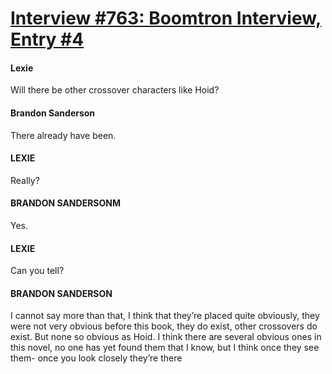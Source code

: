 # [Interview #763: Boomtron Interview, Entry #4](https://www.theoryland.com/intvmain.php?i=763#4)

#### Lexie

Will there be other crossover characters like Hoid?

#### Brandon Sanderson

There already have been.

#### LEXIE

Really?

#### BRANDON SANDERSONM

Yes.

#### LEXIE

Can you tell?

#### BRANDON SANDERSON

I cannot say more than that, I think that they’re placed quite obviously, they were not very obvious before this book, they do exist, other crossovers do exist. But none so obvious as Hoid. I think there are several obvious ones in this novel, no one has yet found them that I know, but I think once they see them- once you look closely they’re there

